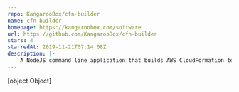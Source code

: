 ```yaml
---
repo: KangarooBox/cfn-builder
name: cfn-builder
homepage: https://kangaroobox.com/software
url: https://github.com/KangarooBox/cfn-builder
stars: 4
starredAt: 2019-11-21T07:14:08Z
description: |-
    A NodeJS command line application that builds AWS CloudFormation templates from simple JSON 'blueprints'.
---
```


[object Object]
